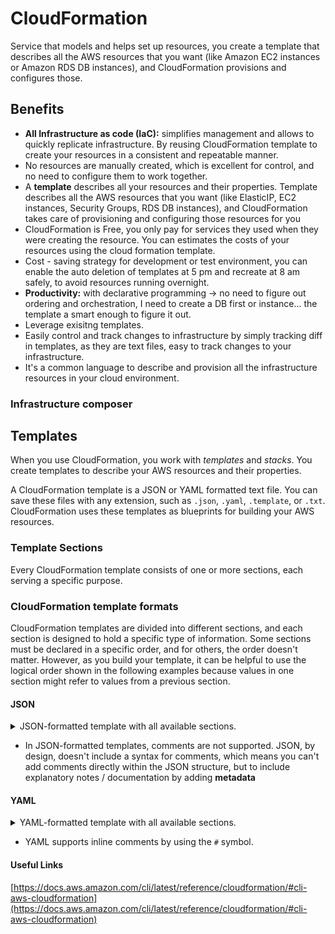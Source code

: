 # CloudFormation

Service that models and helps set up resources, you create a template that describes all the AWS resources that you want (like Amazon EC2 instances or Amazon RDS DB instances), and CloudFormation provisions and configures those.&#x20;

## Benefits

* **All Infrastructure as code (IaC):** simplifies management and allows to quickly replicate infrastructure. By reusing  CloudFormation template to create your resources in a consistent and repeatable manner.
* No resources are manually created, which is excellent for control, and no need to configure them to work together.
* A **template** describes all your resources and their properties. Template describes all the AWS resources that you want (like ElasticIP, EC2 instances, Security Groups, RDS DB instances), and CloudFormation takes care of provisioning and configuring those resources for you
* CloudFormation is Free, you only pay for services they used when they were creating the resource. You can estimates the costs of your resources using the cloud formation template.
* Cost - saving strategy for  development or test environment, you can enable the auto deletion of templates at 5 pm and recreate at 8 am safely, to avoid resources running overnight.
* **Productivity:** with declarative programming → no need to figure out ordering and orchestration, I need to create a DB first or instance… the template a smart enough to figure it out.
* Leverage exisitng templates.
* Easily control and track changes to infrastructure by simply tracking diff in templates, as they are text files, easy to track changes to your infrastructure.
* It's a common language to describe and provision all the infrastructure resources in your cloud environment.

### Infrastructure composer

## Templates

When you use CloudFormation, you work with _templates_ and _stacks_. You create templates to describe your AWS resources and their properties.

A CloudFormation template is a JSON or YAML formatted text file. You can save these files with any extension, such as `.json`, `.yaml`, `.template`, or `.txt`. CloudFormation uses these templates as blueprints for building your AWS resources.

### Template Sections

Every CloudFormation template consists of one or more sections, each serving a specific purpose.



### CloudFormation template formats <a href="#template-formats" id="template-formats"></a>

CloudFormation templates are divided into different sections, and each section is designed to hold a specific type of information. Some sections must be declared in a specific order, and for others, the order doesn't matter. However, as you build your template, it can be helpful to use the logical order shown in the following examples because values in one section might refer to values from a previous section.

#### JSON

<details>

<summary>JSON-formatted template with all available sections.</summary>

```json
{
  "AWSTemplateFormatVersion" : "version date",

  "Description" : "JSON string",

  "Metadata" : {
    template metadata
  },

  "Parameters" : {
    set of parameters
  },
  
  "Rules" : {
    set of rules
  },

  "Mappings" : {
    set of mappings
  },

  "Conditions" : {
    set of conditions
  },

  "Transform" : {
    set of transforms
  },

  "Resources" : {
    set of resources
  },
  
  "Outputs" : {
    set of outputs
  }
}
```



</details>

* In JSON-formatted templates, comments are not supported. JSON, by design, doesn't include a syntax for comments, which means you can't add comments directly within the JSON structure, but to include explanatory notes / documentation by adding **metadata**

#### YAML

<details>

<summary>YAML-formatted template with all available sections.</summary>

```yaml
---
AWSTemplateFormatVersion: version date

Description:
  String

Metadata:
  template metadata

Parameters:
  set of parameters

Rules:
  set of rules

Mappings:
  set of mappings

Conditions:
  set of conditions

Transform:
  set of transforms

Resources:
  set of resources

Outputs:
  set of outputs

```



</details>

* YAML supports inline comments by using the `#` symbol.



#### Useful Links



[https://docs.aws.amazon.com/cli/latest/reference/cloudformation/#cli-aws-cloudformation](https://docs.aws.amazon.com/cli/latest/reference/cloudformation/#cli-aws-cloudformation)




